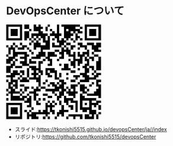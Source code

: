 # DevOpsCenter について

![qrcode](contents/ja/images/QRCode.png)

- スライド:https://tkonishi5515.github.io/devopsCenter/ja//index
- リポジトリ:https://github.com/tkonishi5515/devopsCenter
